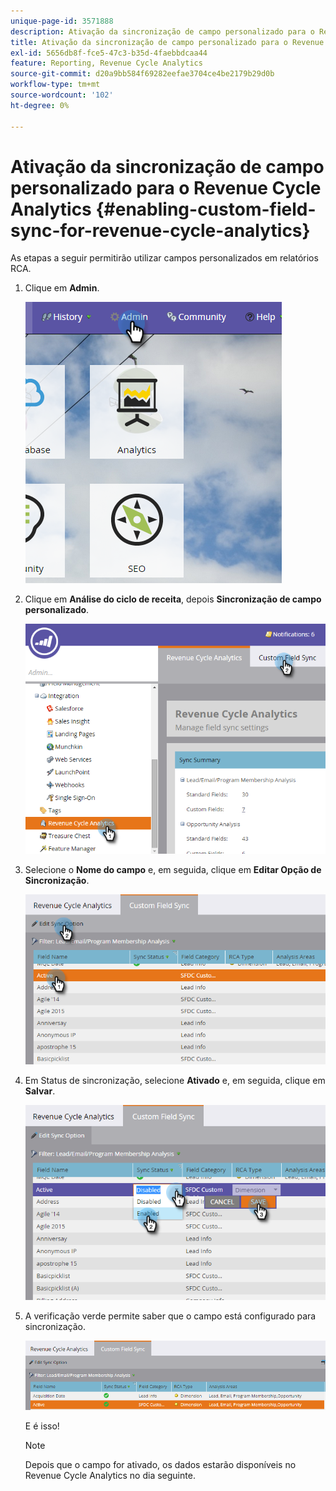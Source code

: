 ```yaml
---
unique-page-id: 3571888
description: Ativação da sincronização de campo personalizado para o Revenue Cycle Analytics - Documentação do Marketo - Documentação do produto
title: Ativação da sincronização de campo personalizado para o Revenue Cycle Analytics
exl-id: 5656db8f-fce5-47c3-b35d-4faebbdcaa44
feature: Reporting, Revenue Cycle Analytics
source-git-commit: d20a9bb584f69282eefae3704ce4be2179b29d0b
workflow-type: tm+mt
source-wordcount: '102'
ht-degree: 0%

---
```


# Ativação da sincronização de campo personalizado para o Revenue Cycle Analytics {#enabling-custom-field-sync-for-revenue-cycle-analytics}

As etapas a seguir permitirão utilizar campos personalizados em relatórios RCA.

1. Clique em **Admin**.

   ![](assets/one.png)

1. Clique em **Análise do ciclo de receita**, depois **Sincronização de campo personalizado**.

   ![](assets/two.png)

1. Selecione o **Nome do campo** e, em seguida, clique em **Editar Opção de Sincronização**.

   ![](assets/three.png)

1. Em Status de sincronização, selecione **Ativado** e, em seguida, clique em **Salvar**.

   ![](assets/four.png)

1. A verificação verde permite saber que o campo está configurado para sincronização.

   ![](assets/five.png)

   E é isso!

   >[!NOTE]
   >
   >Depois que o campo for ativado, os dados estarão disponíveis no Revenue Cycle Analytics no dia seguinte.
